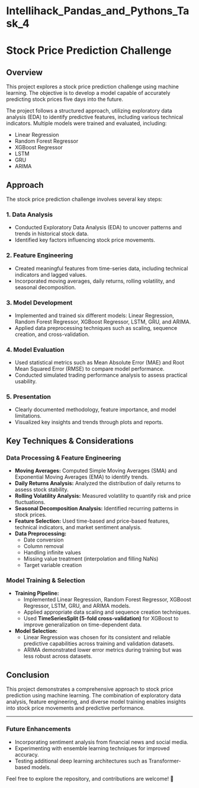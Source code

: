 # Intellihack_Pandas_and_Pythons_Task_4
# Stock Price Prediction Challenge

## Overview
This project explores a stock price prediction challenge using machine learning. The objective is to develop a model capable of accurately predicting stock prices five days into the future. 

The project follows a structured approach, utilizing exploratory data analysis (EDA) to identify predictive features, including various technical indicators. Multiple models were trained and evaluated, including:
- Linear Regression
- Random Forest Regressor
- XGBoost Regressor
- LSTM
- GRU
- ARIMA

## Approach
The stock price prediction challenge involves several key steps:

### 1. Data Analysis
- Conducted Exploratory Data Analysis (EDA) to uncover patterns and trends in historical stock data.
- Identified key factors influencing stock price movements.

### 2. Feature Engineering
- Created meaningful features from time-series data, including technical indicators and lagged values.
- Incorporated moving averages, daily returns, rolling volatility, and seasonal decomposition.

### 3. Model Development
- Implemented and trained six different models: Linear Regression, Random Forest Regressor, XGBoost Regressor, LSTM, GRU, and ARIMA.
- Applied data preprocessing techniques such as scaling, sequence creation, and cross-validation.

### 4. Model Evaluation
- Used statistical metrics such as Mean Absolute Error (MAE) and Root Mean Squared Error (RMSE) to compare model performance.
- Conducted simulated trading performance analysis to assess practical usability.

### 5. Presentation
- Clearly documented methodology, feature importance, and model limitations.
- Visualized key insights and trends through plots and reports.

## Key Techniques & Considerations
### Data Processing & Feature Engineering
- **Moving Averages:** Computed Simple Moving Averages (SMA) and Exponential Moving Averages (EMA) to identify trends.
- **Daily Returns Analysis:** Analyzed the distribution of daily returns to assess stock stability.
- **Rolling Volatility Analysis:** Measured volatility to quantify risk and price fluctuations.
- **Seasonal Decomposition Analysis:** Identified recurring patterns in stock prices.
- **Feature Selection:** Used time-based and price-based features, technical indicators, and market sentiment analysis.
- **Data Preprocessing:** 
  - Date conversion
  - Column removal
  - Handling infinite values
  - Missing value treatment (interpolation and filling NaNs)
  - Target variable creation

### Model Training & Selection
- **Training Pipeline:**
  - Implemented Linear Regression, Random Forest Regressor, XGBoost Regressor, LSTM, GRU, and ARIMA models.
  - Applied appropriate data scaling and sequence creation techniques.
  - Used **TimeSeriesSplit (5-fold cross-validation)** for XGBoost to improve generalization on time-dependent data.
- **Model Selection:**
  - Linear Regression was chosen for its consistent and reliable predictive capabilities across training and validation datasets.
  - ARIMA demonstrated lower error metrics during training but was less robust across datasets.

## Conclusion
This project demonstrates a comprehensive approach to stock price prediction using machine learning. The combination of exploratory data analysis, feature engineering, and diverse model training enables insights into stock price movements and predictive performance.

---

### Future Enhancements
- Incorporating sentiment analysis from financial news and social media.
- Experimenting with ensemble learning techniques for improved accuracy.
- Testing additional deep learning architectures such as Transformer-based models.

Feel free to explore the repository, and contributions are welcome! 🎯
